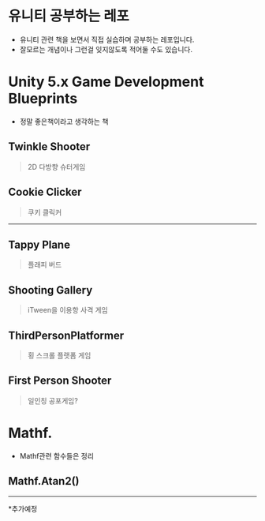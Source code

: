 유니티 공부하는 레포
=
* 유니티 관련 책을 보면서 직접 실습하며 공부하는 레포입니다.
* 잘모르는 개념이나 그런걸 잊지않도록 적어둘 수도 있습니다.

 # Unity 5.x Game Development Blueprints
* 정말 좋은책이라고 생각하는 책

## Twinkle Shooter
> 2D 다방향 슈터게임
## Cookie Clicker
> 쿠키 클릭커 
- - -
## Tappy Plane
> 플래피 버드
> 
## Shooting Gallery
> iTween을 이용항 사격 게임
> 
## ThirdPersonPlatformer
> 횡 스크롤 플랫폼 게임
> 
## First Person Shooter
> 일인칭 공포게임?


# Mathf.
* Mathf관련 함수들은 정리
## Mathf.Atan2()
---
*추가예정
